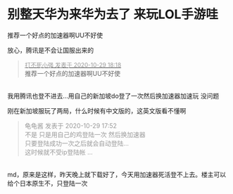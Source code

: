 # 别整天华为来华为去了 来玩LOL手游哇


推荐一个好点的加速器啊UU不好使<br />


放心，腾讯是不会让国服出来的

<div class="quote"><blockquote><font size="2"><a href="https://www.hostloc.com/forum.php?mod=redirect&amp;goto=findpost&amp;pid=9370568&amp;ptid=759895" target="_blank"><font color="#999999">打不死小强 发表于 2020-10-29 18:18</font></a></font><br />
推荐一个好点的加速器啊UU不好使</blockquote></div><br />
我用腾讯也登不进去...用自己的新加坡do登了一次然后换加速器加速玩 没问题<br />


刚在新加坡服玩了两局，什么时候有中文版的，这英文版看不懂啊

<div class="quote"><blockquote><font color="#999999">龟龟酱 发表于 2020-10-29 17:52</font><br />
<font color="#999999">不是 只是用自己的鸡登陆一次 然后换加速器<br />
只要登陆成功一次之后就会自动登陆...<br />
这时候就不受ip登陆帐 ...</font></blockquote></div><br />
md，原来是这样，昨天晚上就下载好了，今天用加速器死活登不上去。楼主可以给个日本原生不，只登陆一次<img src="static/image/smiley/default/lol.gif" smilieid="12" border="0" alt="" />
